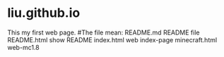 # liu.github.io
This my first web page.
#The file mean:
README.md README file
README.html show README
index.html web index-page
minecraft.html web-mc1.8